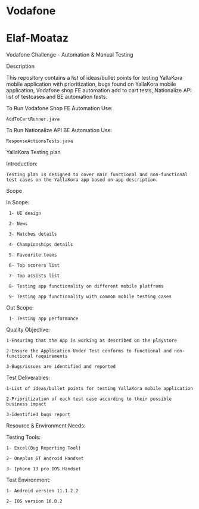 # Vodafone
# Elaf-Moataz
 Vodafone Challenge - Automation & Manual Testing

Description

  This repository contains a list of ideas/bullet points for testing YallaKora mobile application with prioritization, bugs found on YallaKora mobile application, Vodafone shop FE automation add to cart tests, Nationalize API list of testcases and BE automation tests.

To Run Vodafone Shop FE Automation Use:

    AddToCartRunner.java
    
To Run Nationalize API BE Automation Use:

    ResponseActionsTests.java

YallaKora Testing plan

  Introduction:

    Testing plan is designed to cover main functional and non-functional test cases on the YallaKora app based on app description.
   
  Scope

   In Scope:

     1- UI design

     2- News

     3- Matches details

     4- Championships details

     5- Favourite teams

     6- Top scorers list

     7- Top assists list

     8- Testing app functionality on different mobile platfroms

     9- Testing app functionality with common mobile testing cases

   Out Scope:

     1- Testing app performance
 
  Quality Objective:

    1-Ensuring that the App is working as described on the playstore

    2-Ensure the Application Under Test conforms to functional and non-functional requirements

    3-Bugs/issues are identified and reported

  Test Deliverables:

    1-List of ideas/bullet points for testing YallaKora mobile application

    2-Prioritization of each test case according to their possible business impact

    3-Identified bugs report
     
 Resource & Environment Needs:

  Testing Tools:

    1- Excel(Bug Reporting Tool)

    2- Oneplus 6T Android Handset

    3- Iphone 13 pro IOS Handset

  Test Environment:
  
    1- Android version 11.1.2.2
    
    2- IOS version 16.0.2
